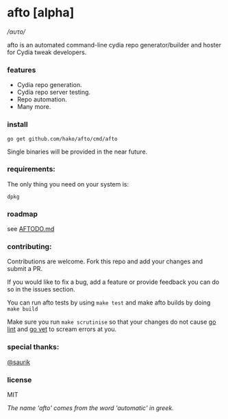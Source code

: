 # afto [alpha]

_/αυτο/_

afto is an automated command-line cydia repo generator/builder and hoster for Cydia tweak developers.

### features
+ Cydia repo generation.
+ Cydia repo server testing.
+ Repo automation.
+ Many more.

### install
`go get github.com/hako/afto/cmd/afto`

Single binaries will be provided in the near future.

### requirements:
The only thing you need on your system is:

`dpkg`

### roadmap
see [AFTODO.md](AFTODO.md)

### contributing:
Contributions are welcome. Fork this repo and add your changes and submit a PR. 

If you would like to fix a bug, add a feature or provide feedback you can do so in the issues section.

You can run afto tests by using `make test`
and make afto builds by doing `make build`

Make sure you run `make scrutinise` so that your changes do not cause [go lint](https://github.com/golang/lint) and [go vet](https://golang.org/cmd/vet/) to scream errors at you.


### special thanks:
[@saurik](http://twitter.com/saurik)

### license

MIT

_The name 'afto' comes from the word 'automatic' in greek._